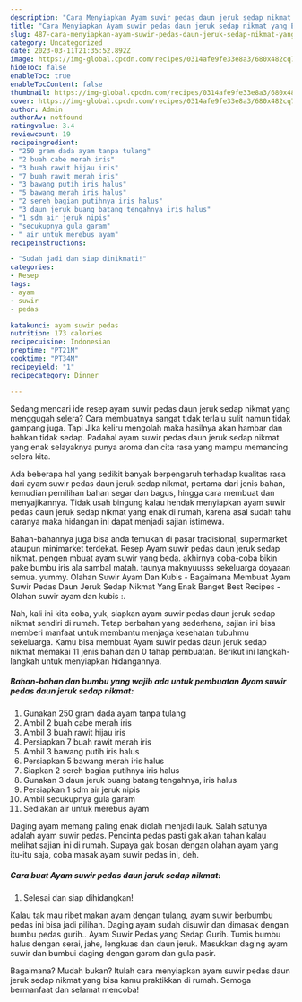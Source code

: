 ```yaml
---
description: "Cara Menyiapkan Ayam suwir pedas daun jeruk sedap nikmat yang Enak Banget, Buat Buka Puasa Enak Banget"
title: "Cara Menyiapkan Ayam suwir pedas daun jeruk sedap nikmat yang Enak Banget, Buat Buka Puasa Enak Banget"
slug: 487-cara-menyiapkan-ayam-suwir-pedas-daun-jeruk-sedap-nikmat-yang-enak-banget-buat-buka-puasa-enak-banget
category: Uncategorized
date: 2023-03-11T21:35:52.892Z
image: https://img-global.cpcdn.com/recipes/0314afe9fe33e8a3/680x482cq70/ayam-suwir-pedas-daun-jeruk-sedap-nikmat-foto-resep-utama.jpg
hideToc: false
enableToc: true
enableTocContent: false
thumbnail: https://img-global.cpcdn.com/recipes/0314afe9fe33e8a3/680x482cq70/ayam-suwir-pedas-daun-jeruk-sedap-nikmat-foto-resep-utama.jpg
cover: https://img-global.cpcdn.com/recipes/0314afe9fe33e8a3/680x482cq70/ayam-suwir-pedas-daun-jeruk-sedap-nikmat-foto-resep-utama.jpg
author: Admin
authorAv: notfound
ratingvalue: 3.4
reviewcount: 19
recipeingredient:
- "250 gram dada ayam tanpa tulang"
- "2 buah cabe merah iris"
- "3 buah rawit hijau iris"
- "7 buah rawit merah iris"
- "3 bawang putih iris halus"
- "5 bawang merah iris halus"
- "2 sereh bagian putihnya iris halus"
- "3 daun jeruk buang batang tengahnya iris halus"
- "1 sdm air jeruk nipis"
- "secukupnya gula garam"
- " air untuk merebus ayam"
recipeinstructions:

- "Sudah jadi dan siap dinikmati!"
categories:
- Resep
tags:
- ayam
- suwir
- pedas

katakunci: ayam suwir pedas 
nutrition: 173 calories
recipecuisine: Indonesian
preptime: "PT21M"
cooktime: "PT34M"
recipeyield: "1"
recipecategory: Dinner

---
```



Sedang mencari ide resep ayam suwir pedas daun jeruk sedap nikmat yang menggugah selera? Cara membuatnya sangat tidak terlalu sulit namun tidak gampang juga. Tapi Jika keliru mengolah maka hasilnya akan hambar dan bahkan tidak sedap. Padahal ayam suwir pedas daun jeruk sedap nikmat yang enak selayaknya punya aroma dan cita rasa yang mampu memancing selera kita.


Ada beberapa hal yang sedikit banyak berpengaruh terhadap kualitas rasa dari ayam suwir pedas daun jeruk sedap nikmat, pertama dari jenis bahan, kemudian pemilihan bahan segar dan bagus, hingga cara membuat dan menyajikannya. Tidak usah bingung kalau hendak menyiapkan ayam suwir pedas daun jeruk sedap nikmat yang enak di rumah, karena asal sudah tahu caranya maka hidangan ini dapat menjadi sajian istimewa.

Bahan-bahannya juga bisa anda temukan di pasar tradisional, supermarket ataupun minimarket terdekat. Resep Ayam suwir pedas daun jeruk sedap nikmat. pengen mbuat ayam suwir yang beda. akhirnya coba-coba bikin pake bumbu iris ala sambal matah. taunya maknyuusss sekeluarga doyaaan semua. yummy. Olahan Suwir Ayam Dan Kubis - Bagaimana Membuat Ayam Suwir Pedas Daun Jeruk Sedap Nikmat Yang Enak Banget Best Recipes - Olahan suwir ayam dan kubis :.


Nah, kali ini kita coba, yuk, siapkan ayam suwir pedas daun jeruk sedap nikmat sendiri di rumah. Tetap berbahan yang sederhana, sajian ini bisa memberi manfaat untuk membantu menjaga kesehatan tubuhmu sekeluarga. Kamu bisa membuat Ayam suwir pedas daun jeruk sedap nikmat memakai 11 jenis bahan dan 0 tahap pembuatan. Berikut ini langkah-langkah untuk menyiapkan hidangannya.

<!--inarticleads1-->

##### Bahan-bahan dan bumbu yang wajib ada untuk pembuatan Ayam suwir pedas daun jeruk sedap nikmat:

1. Gunakan 250 gram dada ayam tanpa tulang
1. Ambil 2 buah cabe merah iris
1. Ambil 3 buah rawit hijau iris
1. Persiapkan 7 buah rawit merah iris
1. Ambil 3 bawang putih iris halus
1. Persiapkan 5 bawang merah iris halus
1. Siapkan 2 sereh bagian putihnya iris halus
1. Gunakan 3 daun jeruk buang batang tengahnya, iris halus
1. Persiapkan 1 sdm air jeruk nipis
1. Ambil secukupnya gula garam
1. Sediakan  air untuk merebus ayam


Daging ayam memang paling enak diolah menjadi lauk. Salah satunya adalah ayam suwir pedas. Pencinta pedas pasti gak akan tahan kalau melihat sajian ini di rumah. Supaya gak bosan dengan olahan ayam yang itu-itu saja, coba masak ayam suwir pedas ini, deh. 

<!--inarticleads2-->

##### Cara buat Ayam suwir pedas daun jeruk sedap nikmat:


1. Selesai dan siap dihidangkan!

Kalau tak mau ribet makan ayam dengan tulang, ayam suwir berbumbu pedas ini bisa jadi pilihan. Daging ayam sudah disuwir dan dimasak dengan bumbu pedas gurih.. Ayam Suwir Pedas yang Sedap Gurih. Tumis bumbu halus dengan serai, jahe, lengkuas dan daun jeruk. Masukkan daging ayam suwir dan bumbui daging dengan garam dan gula pasir. 

Bagaimana? Mudah bukan? Itulah cara menyiapkan ayam suwir pedas daun jeruk sedap nikmat yang bisa kamu praktikkan di rumah. Semoga bermanfaat dan selamat mencoba!
